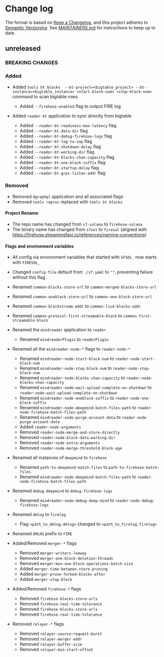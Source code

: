 # Change log

The format is based on [Keep a Changelog](https://keepachangelog.com/en/1.0.0/), and this
project adheres to [Semantic Versioning](https://semver.org/spec/v2.0.0.html). See [MAINTAINERS.md](./MAINTAINERS.md)
for instructions to keep up to date.

## unreleased
### BREAKING CHANGES

### Added
* Added `tools bt blocks  --bt-project=<bigtable_project> --bt-instance=<bigtable_instance> <start-block-num> <stop-block-num>` command to scan bigtable rows
  * Added `--firehose-enabled` flag to output FIRE log

* Added `reader-bt` application to sync directly from bigtable
  * Added `--reader-bt-readiness-max-latency` flag
  * Added `--reader-bt-data-dir` flag
  * Added `--reader-bt-debug-firehose-logs` flag
  * Added `--reader-bt-log-to-zap` flag
  * Added `--reader-bt-shutdown-delay` flag
  * Added `--reader-bt-working-dir` flag
  * Added `--reader-bt-blocks-chan-capacity` flag
  * Added `--reader-bt-one-block-suffix` flag
  * Added `--reader-bt-startup-delay` flag
  * Added `--reader-bt-grpc-listen-addr` flag


### Removed
* Removed `dgraphql` application and all associated flags
* Removed `tools reproc` replaced with `tools bt blocks`

#### Project Rename

* The repo name has changed from `sf-solana` to `firehose-solana`
* The binary name has changed from `sfsol` to `firesol` (aligned with https://firehose.streamingfast.io/references/naming-conventions)

#### Flags and environment variables
* All config via environment variables that started with `SFSOL_` now starts with `FIRESOL_`
* Changed `config-file` default from `./sf.yaml` to `""`, preventing failure without this flag.
* Renamed `common-blocks-store-url` to `common-merged-blocks-store-url`
* Renamed `common-oneblock-store-url` to `common-one-block-store-url`
* Renamed `common-blockstream-addr` to `common-live-blocks-addr`
* Renamed `common-protocol-first-streamable-block` to `common-first-streamable-block`

* Renamed the `mindreader` application to `reader`
  * Renamed `mindreaderPlugin` to `readerPlugin`
  
* Renamed all the `mindreader-node-*` flags to `reader-node-*`
  * Renamed `mindreader-node-start-block-num` to `reader-node-start-block-num`
  * Renamed `mindreader-node-stop-block-num` to `reader-node-stop-block-num`
  * Renamed `mindreader-node-blocks-chan-capacity` to `reader-node-blocks-chan-capacity`
  * Renamed `mindreader-node-wait-upload-complete-on-shutdown` to `reader-node-wait-upload-complete-on-shutdown`
  * Renamed `mindreader-node-oneblock-suffix` to `reader-node-one-block-suffix`
  * Renamed `mindreader-node-deepmind-batch-files-path` to `reader-node-firehose-batch-files-path`
  * Renamed `mindreader-node-purge-account-data` to `reader-node-purge-account-data`
  * Added `reader-node-arguments`
  * Removed `reader-node-merge-and-store-directly`
  * Removed `reader-node-block-data-working-dir`
  * Removed `reader-node-extra-arguments`
  * Removed `reader-node-merge-threshold-block-age`
   
  
* Renamed all instances of `deepmind` to `firehose`
  * Renamed `path-to-deepmind-batch-files` to `path-to-firehose-batch-files`
  * Renamed `mindreader-node-deepmind-batch-files-path` to `reader-node-firehose-batch-files-path`
  
* Renamed `debug-deepmind` to `debug-firehose-logs`
  * Renamed `mindreader-node-debug-deep-mind` to `reader-node-debug-firehose-logs`

* Renamed `dmlog` to `firelog`
  * Flag `<path_to_dmlog.dmlog>` changed to `<path_to_firelog.firelog>`
* Renamed `DMLOG` prefix to `FIRE`

* Added/Removed `merger-*` flags
  * Removed `merger-writers-leeway`
  * Removed `merger-one-block-deletion-threads`
  * Removed `merger-max-one-block-operations-batch-size`
  * Added `merger-time-between-store-pruning`
  * Added `merger-prune-forked-blocks-after`
  * Added `merger-stop-block`

* Added/Removed `firehose-*` flags
  * Removed `firehose-blocks-store-urls`
  * Removed `firehose-real-time-tolerance`
  * Removed `firehose-blocks-store-urls`
  * Removed `firehose-real-time-tolerance`

* Removed `relayer-*` flags
  * Removed `relayer-source-request-burst`
  * Removed `relayer-merger-addr`
  * Removed `relayer-buffer-size`
  * Removed `relayer-min-start-offset`

